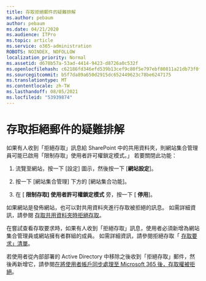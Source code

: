 ```yaml
---
title: 存取拒絕郵件的疑難排解
ms.author: pebaum
author: pebaum
ms.date: 04/21/2020
ms.audience: ITPro
ms.topic: article
ms.service: o365-administration
ROBOTS: NOINDEX, NOFOLLOW
localization_priority: Normal
ms.assetid: d678b57a-53ad-4414-9423-d8726a0c532f
ms.openlocfilehash: c62186fd346efd539b13cef9c80f5e797ebf80811a21db73f0f07fd86c080d55
ms.sourcegitcommit: b5f7da89a650d2915dc652449623c78be6247175
ms.translationtype: MT
ms.contentlocale: zh-TW
ms.lasthandoff: 08/05/2021
ms.locfileid: "53939874"
---
```

# <a name="troubleshoot-access-denied-messages"></a>存取拒絕郵件的疑難排解

如果有人收到「拒絕存取」訊息給 SharePoint 中的共用資料夾，則網站集合管理員可能已啟用「限制存取」使用者許可權鎖定模式。」 若要關閉此功能： 
  
1. 流覽至網站，按一下 [設定] 圖示，然後按一下 [**網站設定**]。
    
2. 按一下 [網站集合管理] 下方的 [網站集合功能]。
    
3. 在 [ **限制存取] 使用者許可權鎖定模式** 旁，按一下 [ **停用**]。
    
如果網站是發佈網站，也可以對共用資料夾進行存取被拒絕的訊息。 如需詳細資訊，請參閱 [存取共用資料夾時拒絕存取](https://answers.microsoft.com/windows/forum/windows_7-files/access-denied-to-share-folder/79fae49d-cddf-4845-8ac8-c141884d85fb)。
  
在嘗試查看存取要求時，如果有人收到「拒絕存取」訊息，使用者必須新增為網站集合管理員或網站擁有者群組的成員。 如需詳細資訊，請參閱拒絕存取「 [存取要求」清單](https://go.microsoft.com/fwlink/?linkid=2004220)。
  
若使用者從內部部署的 Active Directory 中移除之後收到「拒絕存取」郵件，然後再新增它，請參閱[在將使用者帳戶同步處理至 Microsoft 365 後，存取權被拒絕](https://go.microsoft.com/fwlink/?linkid=2004318)。
  

